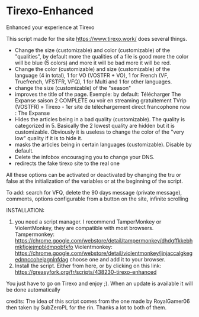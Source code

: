 # Tirexo-Enhanced
Enhanced your experience at Tirexo

This script made for the site https://www.tirexo.work/ does several things.
- Change the size (customizable) and color (customizable) of the "qualities", by default more the qualities of a file is good more the color will be blue (5 colors) and more it will be bad more it will be red.
- Change the color (customizable) and size (customizable) of the language (4 in total), 1 for VO (VOSTFR + VO), 1 for French (VF, Truefrench, VFSTFR, VFQ), 1 for Multi and 1 for other languages.
- change the size (customizable) of the "season"
- improves the title of the page. Exemple: 
by default: Télécharger The Expanse saison 2 COMPLETE ou voir en streaming gratuitement TVrip (VOSTFR) » Tirexo - 1er site de téléchargement direct francophone
now : The Expanse
- Hides the articles being in a bad quality (customizable). The quality is categorized in 5. Basically the 2 lowest quality are hidden but it is customizable. Obviously it is useless to change the color of the "very low" quality if it is to hide it.
- masks the articles being in certain languages (customizable). Disable by default.
- Delete the infobox encouraging you to change your DNS.
- redirects the fake tirexo site to the real one

All these options can be activated or deactivated by changing the tru or false at the initialization of the variables or at the beginning of the script.

To add: search for VFQ, delete the 90 days message (private message), comments, options configurable from a button on the site, infinite scrolling

INSTALLATION:
1. you need a script manager. I recommend TamperMonkey or ViolentMonkey, they are compatible with most browsers.
Tampermonkey: https://chrome.google.com/webstore/detail/tampermonkey/dhdgffkkebhmkfjojejmpbldmpobfkfo
Violentmonkey: https://chrome.google.com/webstore/detail/violentmonkey/jinjaccalgkegednnccohejagnlnfdag
choose one and add it to your browser.
2. Install the script. Either from here, or by clicking on this link: https://greasyfork.org/fr/scripts/438230-tirexo-enhanced

You just have to go on Tirexo and enjoy ;). When an update is available it will be done automatically

credits:
The idea of this script comes from the one made by RoyalGamer06 then taken by SubZeroPL for the rin. Thanks a lot to both of them.
